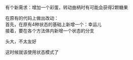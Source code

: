 有个新需求：增加一个彩蛋，转动曲柄时有可能会获得2颗糖果

在原有的代码上做出改动：  
首先，在原有4种状态的基础上新增一个：幸运儿  
接着，要在各个方法体内新增一个状态的分支

头大，不太友好

这时候就该使用状态模式了